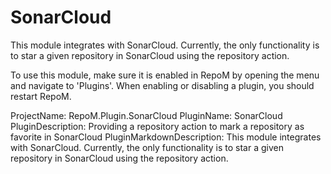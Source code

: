 # SonarCloud

This module integrates with SonarCloud. Currently, the only functionality is to star a given repository in SonarCloud using the repository action.

To use this module, make sure it is enabled in RepoM by opening the menu and navigate to 'Plugins'. When enabling or disabling a plugin, you should restart RepoM.

ProjectName: RepoM.Plugin.SonarCloud
PluginName: SonarCloud
PluginDescription: Providing a repository action to mark a repository as favorite in SonarCloud
PluginMarkdownDescription: This module integrates with SonarCloud. Currently, the only functionality is to star a given repository in SonarCloud using the repository action.